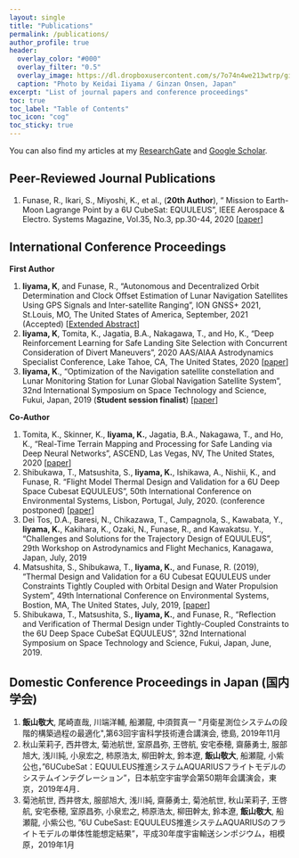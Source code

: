 ```yaml
---
layout: single
title: "Publications"
permalink: /publications/
author_profile: true
header:
  overlay_color: "#000"
  overlay_filter: "0.5"
  overlay_image: https://dl.dropboxusercontent.com/s/7o74n4we213wtrp/ginzan_onsen.JPG?dl=0
  caption: "Photo by Keidai Iiyama / Ginzan Onsen, Japan"
excerpt: "List of journal papers and conference proceedings"
toc: true
toc_label: "Table of Contents"
toc_icon: "cog"
toc_sticky: true
---
```


You can also find my articles at my [ResearchGate](https://www.researchgate.net/profile/Keidai_Iiyama) and [Google Scholar](https://scholar.google.com/citations?user=84_oy1EAAAAJ&hl=ja).

## Peer-Reviewed Journal Publications
1. Funase, R., Ikari, S., Miyoshi, K., et al., (**20th Author**), “ Mission to Earth-Moon Lagrange Point by a 6U CubeSat: EQUULEUS”, IEEE Aerospace & Electro. Systems Magazine, Vol.35, No.3, pp.30-44, 2020 [[paper](https://ieeexplore.ieee.org/abstract/document/9076200)]

## International Conference Proceedings
**First Author**
1. **Iiyama, K**, and Funase, R., “Autonomous and Decentralized Orbit Determination and Clock Offset Estimation of Lunar Navigation Satellites Using GPS Signals and Inter-satellite Ranging”, ION GNSS+ 2021, St.Louis, MO, The United States of America, September, 2021 (Accepted) [[Extended Abstract](/files/ION_Conference_Extended_Abstract.pdf)]
2. **Iiyama, K**, Tomita, K., Jagatia, B.A., Nakagawa, T., and Ho, K., “Deep Reinforcement Learning for Safe Landing Site Selection with Concurrent Consideration of Divert Maneuvers”, 2020 AAS/AIAA Astrodynamics Specialist Conference, Lake Tahoe, CA, The United States, 2020 [[paper](/files/ASC_2020_iiyama.pdf)]
3. **Iiyama, K**., “Optimization of the Navigation satellite constellation and Lunar Monitoring Station for Lunar Global Navigation Satellite System”, 32nd International Symposium on Space Technology and Science, Fukui, Japan, 2019 (**Student session finalist**) [[paper](/files/ISTS2019.pdf)]

**Co-Author**
1. Tomita, K., Skinner, K., **Iiyama, K.**, Jagatia, B.A., Nakagawa, T., and Ho, K., “Real-Time Terrain Mapping and Processing for Safe Landing via Deep Neural Networks”, ASCEND, Las Vegas, NV, The United States, 2020  [[paper](https://arc.aiaa.org/doi/abs/10.2514/6.2020-4150)]
2. Shibukawa, T., Matsushita, S., **Iiyama, K.**, Ishikawa, A., Nishii, K., and Funase, R. “Flight Model Thermal Design and Validation for a 6U Deep Space Cubesat EQUULEUS”, 50th International Conference on Environmental Systems, Lisbon, Portugal, July, 2020. (conference postponed) [[paper](https://ttu-ir.tdl.org/bitstream/handle/2346/86455/ICES-2020-282.pdf?sequence=1&isAllowed=y)]
3. Dei Tos, D.A., Baresi, N., Chikazawa, T., Campagnola, S., Kawabata, Y., **Iiyama, K.**, Kakihara, K., Ozaki, N., Funase, R., and Kawakatsu. Y., “Challenges and Solutions for the Trajectory Design of EQUULEUS”, 29th Workshop on Astrodynamics and Flight Mechanics, Kanagawa, Japan, July, 2019
4. Matsushita, S., Shibukawa, T., **Iiyama, K.**, and Funase, R. (2019), “Thermal Design and Validation for a 6U Cubesat EQUULEUS under Constraints Tightly Coupled with Orbital Design and Water Propulsion System”, 49th International Conference on Environmental Systems, Bostion, MA, The United States, July, 2019, [[paper](https://ttu-ir.tdl.org/bitstream/handle/2346/84425/ICES-2019-193.pdf?sequence=1&isAllowed=y)]
5. Shibukawa, T., Matsushita, S., **Iiyama, K.**, and Funase, R., “Reflection and Verification of Thermal Design under Tightly-Coupled Constraints to the 6U Deep Space CubeSat EQUULEUS”, 32nd International Symposium on Space Technology and Science, Fukui, Japan, June, 2019.


## Domestic Conference Proceedings in Japan (国内学会)
1. **飯山敬大**, 尾崎直哉, 川端洋輔, 船瀬龍, 中須賀真一 "月衛星測位システムの段階的構築過程の最適化",第63回宇宙科学技術連合講演会, 徳島, 2019年11月
2. 秋⼭茉莉⼦, ⻄井啓太, 菊池航世, 室原昌弥, 王啓航, 安宅泰穂, 齋藤勇⼠, 服部旭⼤, 浅川純, ⼩泉宏之, 柿原浩太, 柳⽥幹太, 鈴本遼, **飯⼭敬⼤**, 船瀬⿓, ⼩紫公也，”6UCubeSat：EQUULEUS推進システムAQUARIUSフライトモデルのシステムインテグレーション”，日本航空宇宙学会第50期年会講演会，東京，2019年4月．
3. 菊池航世, 西井啓太, 服部旭大, 浅川純, 齋藤勇士, 菊池航世, 秋山茉莉子, 王啓航, 安宅泰穂, 室原昌弥, 小泉宏之, 柿原浩太, 柳田幹太, 鈴本遼, **飯山敬大**, 船瀬龍, 小紫公也, ”6U CubeSast: EQUULEUS推進システムAQUARIUSのフライトモデルの単体性能想定結果”，平成30年度宇宙輸送シンポジウム，相模原，2019年1月